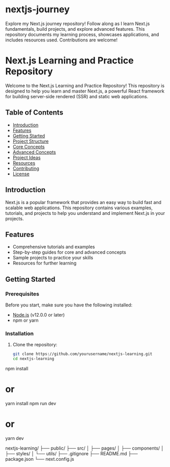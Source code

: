 # nextjs-journey
Explore my Next.js journey repository! Follow along as I learn Next.js fundamentals, build projects, and explore advanced features. This repository documents my learning process, showcases applications, and includes resources used. Contributions are welcome!
# Next.js Learning and Practice Repository

Welcome to the Next.js Learning and Practice Repository! This repository is designed to help you learn and master Next.js, a powerful React framework for building server-side rendered (SSR) and static web applications.

## Table of Contents

- [Introduction](#introduction)
- [Features](#features)
- [Getting Started](#getting-started)
- [Project Structure](#project-structure)
- [Core Concepts](#core-concepts)
- [Advanced Concepts](#advanced-concepts)
- [Project Ideas](#project-ideas)
- [Resources](#resources)
- [Contributing](#contributing)
- [License](#license)

## Introduction

Next.js is a popular framework that provides an easy way to build fast and scalable web applications. This repository contains various examples, tutorials, and projects to help you understand and implement Next.js in your projects.

## Features

- Comprehensive tutorials and examples
- Step-by-step guides for core and advanced concepts
- Sample projects to practice your skills
- Resources for further learning

## Getting Started

### Prerequisites

Before you start, make sure you have the following installed:

- [Node.js](https://nodejs.org/) (v12.0.0 or later)
- npm or yarn

### Installation

1. Clone the repository:
   ```bash
   git clone https://github.com/yourusername/nextjs-learning.git
   cd nextjs-learning
npm install
# or
yarn install
npm run dev
# or
yarn dev

nextjs-learning/
├── public/
├── src/
│   ├── pages/
│   ├── components/
│   ├── styles/
│   └── utils/
├── .gitignore
├── README.md
├── package.json
└── next.config.js
